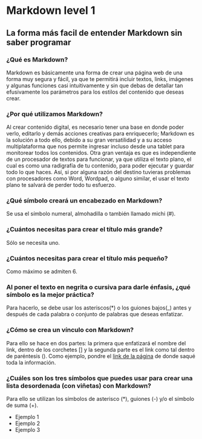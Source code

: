# Markdown level 1

## La forma más facil de entender Markdown sin saber programar

### ¿Qué es Markdown?

Markdown es básicamente una forma de crear una página web de una forma muy segura y fácil, ya que te permitirá incluir textos, links, imágenes y algunas funciones casi intuitivamente y sin que debas de detallar tan efusivamente los parámetros para los estilos del contenido que deseas crear.

### ¿Por qué utilizamos Markdown?

Al crear contenido digital, es necesario tener una base en donde poder verlo, editarlo y demás acciones creativas para enriquecerlo; Markdown es la solución a todo ello, debido a su gran versatilidad y a su acceso multiplataforma que nos permite ingresar incluso desde una tablet para monitorear todos los contenidos. Otra gran ventaja es que es independiente de un procesador de textos para funcionar, ya que utiliza el texto plano, el cual es como una radigrafía de tu contenido, para poder ejecutar y guardar todo lo que haces. Así, si por alguna razón del destino tuvieras problemas con procesadores como Word, Wordpad, o alguno similar, el usar el texto plano te salvará de perder todo tu esfuerzo.

### ¿Qué símbolo creará un encabezado en Markdown?

Se usa el símbolo numeral, almohadilla o también llamado michi (#).

### ¿Cuántos necesitas para crear el título más grande?

Sólo se necesita uno.

### ¿Cuántos necesitas para crear el título más pequeño?

Como máximo se admiten 6.

### Al poner el texto en negrita o cursiva para darle énfasis, ¿qué símbolo es la mejor práctica?

Para hacerlo, se debe usar los asteriscos(*) o los guiones bajos(_) antes y después de cada palabra o conjunto de palabras que deseas enfatizar.

### ¿Cómo se crea un vínculo con Markdown?

Para ello se hace en dos partes: la primera que enfatizará el nombre del link, dentro de los corchetes [] y la segunda parte es el link como tal dentro de paréntesis (). Como ejemplo, pondre el [link de la página](https://markdown.es/sintaxis-markdown/#parrafos) de donde saqué toda la información.

### ¿Cuáles son los tres símbolos que puedes usar para crear una lista desordenada (con viñetas) con Markdown?

Para ello se utilizan los símbolos de asterisco (*), guiones (-) y/o el símbolo de suma (+).

- Ejemplo 1
- Ejemplo 2
- Ejemplo 3
